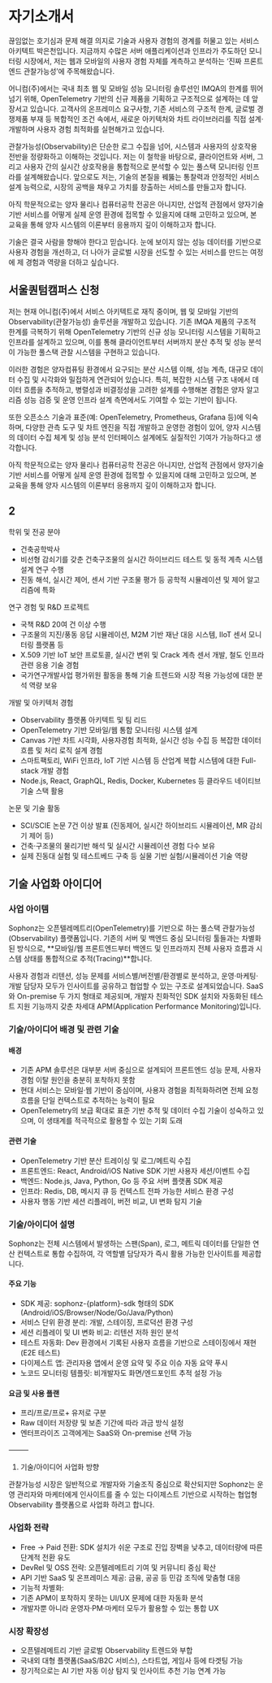 # 자기소개서

끊임없는 호기심과 문제 해결 의지로 기술과 사용자 경험의 경계를 허물고 있는 서비스 아키텍트 박은천입니다. 지금까지 수많은 서버 애플리케이션과 인프라가 주도하던 모니터링 시장에서, 저는 웹과 모바일의 사용자 경험 자체를 계측하고 분석하는 ‘진짜 프론트엔드 관찰가능성’에 주목해왔습니다.

어니컴(주)에서는 국내 최초 웹 및 모바일 성능 모니터링 솔루션인 IMQA의 한계를 뛰어넘기 위해, OpenTelemetry 기반의 신규 제품을 기획하고 구조적으로 설계하는 데 앞장서고 있습니다. 고객사의 온프레미스 요구사항, 기존 서비스의 구조적 한계, 글로벌 경쟁제품 부재 등 복합적인 조건 속에서, 새로운 아키텍처와 차트 라이브러리를 직접 설계·개발하며 사용자 경험 최적화를 실현해가고 있습니다.

관찰가능성(Observability)은 단순한 로그 수집을 넘어, 시스템과 사용자의 상호작용 전반을 정량화하고 이해하는 것입니다. 저는 이 철학을 바탕으로, 클라이언트와 서버, 그리고 사용자 간의 실시간 상호작용을 통합적으로 분석할 수 있는 풀스택 모니터링 인프라를 설계해왔습니다. 앞으로도 저는, 기술의 본질을 꿰뚫는 통찰력과 안정적인 서비스 설계 능력으로, 시장의 공백을 채우고 가치를 창출하는 서비스를 만들고자 합니다.

아직 학문적으로는 양자 물리나 컴퓨터공학 전공은 아니지만, 산업적 관점에서 양자기술 기반 서비스를 어떻게 실제 운영 환경에 접목할 수 있을지에 대해 고민하고 있으며, 본 교육을 통해 양자 시스템의 이론부터 응용까지 깊이 이해하고자 합니다.

기술은 결국 사람을 향해야 한다고 믿습니다. 눈에 보이지 않는 성능 데이터를 기반으로 사용자 경험을 개선하고, 더 나아가 글로벌 시장을 선도할 수 있는 서비스를 만드는 여정에 제 경험과 역량을 더하고 싶습니다.

## 서울퀀텀캠퍼스 신청

저는 현재 어니컴(주)에서 서비스 아키텍트로 재직 중이며, 웹 및 모바일 기반의 Observability(관찰가능성) 솔루션을 개발하고 있습니다. 기존 IMQA 제품의 구조적 한계를 극복하기 위해 OpenTelemetry 기반의 신규 성능 모니터링 시스템을 기획하고 인프라를 설계하고 있으며, 이를 통해 클라이언트부터 서버까지 분산 추적 및 성능 분석이 가능한 풀스택 관찰 시스템을 구현하고 있습니다.

이러한 경험은 양자컴퓨팅 환경에서 요구되는 분산 시스템 이해, 성능 계측, 대규모 데이터 수집 및 시각화와 밀접하게 연관되어 있습니다. 특히, 복잡한 시스템 구조 내에서 데이터 흐름을 추적하고, 병렬성과 비결정성을 고려한 설계를 수행해본 경험은 양자 알고리즘 성능 검증 및 운영 인프라 설계 측면에서도 기여할 수 있는 기반이 됩니다.

또한 오픈소스 기술과 표준(예: OpenTelemetry, Prometheus, Grafana 등)에 익숙하며, 다양한 관측 도구 및 차트 엔진을 직접 개발하고 운영한 경험이 있어, 양자 시스템의 데이터 수집 체계 및 성능 분석 인터페이스 설계에도 실질적인 기여가 가능하다고 생각합니다.

아직 학문적으로는 양자 물리나 컴퓨터공학 전공은 아니지만, 산업적 관점에서 양자기술 기반 서비스를 어떻게 실제 운영 환경에 접목할 수 있을지에 대해 고민하고 있으며, 본 교육을 통해 양자 시스템의 이론부터 응용까지 깊이 이해하고자 합니다.

## 2

학위 및 전공 분야

- 건축공학박사
- 비선형 감쇠기를 갖춘 건축구조물의 실시간 하이브리드 테스트 및 동적 계측 시스템 설계 연구 수행
- 진동 해석, 실시간 제어, 센서 기반 구조물 평가 등 공학적 시뮬레이션 및 제어 알고리즘에 특화

연구 경험 및 R&D 프로젝트

- 국책 R&D 20여 건 이상 수행
- 구조물의 지진/풍동 응답 시뮬레이션, M2M 기반 재난 대응 시스템, IIoT 센서 모니터링 플랫폼 등
- X.509 기반 IoT 보안 프로토콜, 실시간 변위 및 Crack 계측 센서 개발, 철도 인프라 관련 응용 기술 경험
- 국가연구개발사업 평가위원 활동을 통해 기술 트렌드와 시장 적용 가능성에 대한 분석 역량 보유

개발 및 아키텍처 경험

- Observability 플랫폼 아키텍트 및 팀 리드
- OpenTelemetry 기반 모바일/웹 통합 모니터링 시스템 설계
- Canvas 기반 차트 시각화, 사용자경험 최적화, 실시간 성능 수집 등 복잡한 데이터 흐름 및 처리 로직 설계 경험
- 스마트팩토리, WiFi 인프라, IoT 기반 시스템 등 산업계 복합 시스템에 대한 Full-stack 개발 경험
- Node.js, React, GraphQL, Redis, Docker, Kubernetes 등 클라우드 네이티브 기술 스택 활용

논문 및 기술 활동

- SCI/SCIE 논문 7건 이상 발표 (진동제어, 실시간 하이브리드 시뮬레이션, MR 감쇠기 제어 등)
- 건축·구조물의 물리기반 해석 및 실시간 시뮬레이션 경험 다수 보유
- 실제 진동대 실험 및 테스트베드 구축 등 실물 기반 실험/시뮬레이션 기술 역량

## 기술 사업화 아이디어

### 사업 아이템

Sophonz는 오픈텔레메트리(OpenTelemetry)를 기반으로 하는 풀스택 관찰가능성(Observability) 플랫폼입니다. 기존의 서버 및 백엔드 중심 모니터링 툴들과는 차별화된 방식으로, **모바일/웹 프론트엔드부터 백엔드 및 인프라까지 전체 사용자 흐름과 시스템 상태를 통합적으로 추적(Tracing)**합니다.

사용자 경험과 리텐션, 성능 문제를 서비스별/버전별/환경별로 분석하고, 운영·마케팅·개발 담당자 모두가 인사이트를 공유하고 협업할 수 있는 구조로 설계되었습니다. SaaS와 On-premise 두 가지 형태로 제공되며, 개발자 친화적인 SDK 설치와 자동화된 테스트 지원 기능까지 갖춘 차세대 APM(Application Performance Monitoring)입니다.

### 기술/아이디어 배경 및 관련 기술

#### 배경

- 기존 APM 솔루션은 대부분 서버 중심으로 설계되어 프론트엔드 성능 문제, 사용자 경험 이탈 원인을 충분히 포착하지 못함
- 현대 서비스는 모바일·웹 기반이 중심이며, 사용자 경험을 최적화하려면 전체 요청 흐름을 단일 컨텍스트로 추적하는 능력이 필요
- OpenTelemetry의 보급 확대로 표준 기반 추적 및 데이터 수집 기술이 성숙하고 있으며, 이 생태계를 적극적으로 활용할 수 있는 기회 도래

#### 관련 기술

- OpenTelemetry 기반 분산 트레이싱 및 로그/메트릭 수집
- 프론트엔드: React, Android/iOS Native SDK 기반 사용자 세션/이벤트 수집
- 백엔드: Node.js, Java, Python, Go 등 주요 서버 플랫폼 SDK 제공
- 인프라: Redis, DB, 메시지 큐 등 컨텍스트 전파 가능한 서비스 환경 구성
- 사용자 행동 기반 세션 리플레이, 버전 비교, UI 변화 탐지 기술

### 기술/아이디어 설명

Sophonz는 전체 시스템에서 발생하는 스팬(Span), 로그, 메트릭 데이터를 단일한 연산 컨텍스트로 통합 수집하여, 각 역할별 담당자가 즉시 활용 가능한 인사이트를 제공합니다.

#### 주요 기능

- SDK 제공: sophonz-{platform}-sdk 형태의 SDK (Android/iOS/Browser/Node/Go/Java/Python)
- 서비스 단위 환경 분리: 개발, 스테이징, 프로덕션 환경 구성
- 세션 리플레이 및 UI 변화 비교: 리텐션 저하 원인 분석
- 테스트 자동화: Dev 환경에서 기록된 사용자 흐름을 기반으로 스테이징에서 재현(E2E 테스트)
- 다이제스트 앱: 관리자용 앱에서 운영 요약 및 주요 이슈 자동 요약 푸시
- 노코드 모니터링 템플릿: 비개발자도 화면/엔드포인트 추적 설정 가능

#### 요금 및 사용 플랜

- 프리/프로/프로+ 유저로 구분
- Raw 데이터 저장량 및 보존 기간에 따라 과금 방식 설정
- 엔터프라이즈 고객에게는 SaaS와 On-premise 선택 가능

⸻

1. 기술/아이디어 사업화 방향

관찰가능성 시장은 일반적으로 개발자와 기술조직 중심으로 확산되지만 Sophonz는 운영 관리자와 마케터에게 인사이트를 줄 수 있는 다이제스트 기반으로 시작하는 협업형 Observability 플랫폼으로 사업화 하려고 합니다.

### 사업화 전략

- Free → Paid 전환: SDK 설치가 쉬운 구조로 진입 장벽을 낮추고, 데이터량에 따른 단계적 전환 유도
- DevRel 및 OSS 전략: 오픈텔레메트리 기여 및 커뮤니티 중심 확산
- API 기반 SaaS 및 온프레미스 제공: 금융, 공공 등 민감 조직에 맞춤형 대응
- 기능적 차별화:
- 기존 APM이 포착하지 못하는 UI/UX 문제에 대한 자동화 분석
- 개발자뿐 아니라 운영자·PM·마케터 모두가 활용할 수 있는 통합 UX

### 시장 확장성

- 오픈텔레메트리 기반 글로벌 Observability 트렌드와 부합
- 국내외 대형 플랫폼(SaaS/B2C 서비스), 스타트업, 게임사 등에 타겟팅 가능
- 장기적으로는 AI 기반 자동 이상 탐지 및 인사이트 추천 기능 연계 가능

